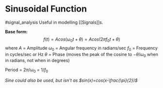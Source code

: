 # Sinusoidal Function
#signal_analysis 
Useful in modelling [[Signals]]s.

**Base form:**
$$
f(t)=Acos(\omega_0t+\theta)=Acos(2\pi f_0t+\theta)
$$
where
$A$ = Amplitude
$\omega_0$ =  Angular frequency in radians/sec
$f_0$ = Frequency in cycles/sec or Hz
$\theta$ = Phase (moves the peak of the cosine to $-\theta/\omega_0$ when in radians, not when in degrees)

Period = $2\pi/\omega_0$ = $1/f_0$

*Sine could also be used, but isn't as $sin(x)=cos(x-\frac{\pi}{2})$*